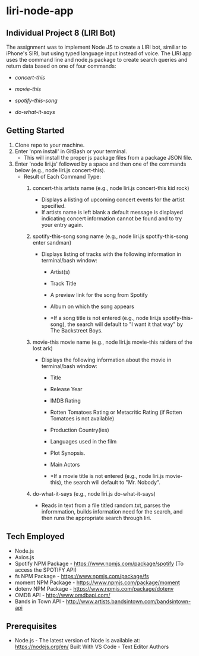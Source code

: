# liri-node-app
## Individual Project 8 (LIRI Bot) 

The assignment was to implement Node JS to create a LIRI bot, similiar to iPhone's SIRI, but using typed language input instead of voice. The LIRI app uses the command line and node.js package to create search queries and return data based on one of four commands:

* *concert-this*

* *movie-this*

* *spotify-this-song*

* *do-what-it-says*


 
## Getting Started
1. Clone repo to your machine.
1. Enter 'npm install' in GitBash or your terminal.
   * This will install the proper js package files from a package JSON file.
1. Enter 'node liri.js' followed by a space and then one of the commands below (e.g., node liri.js concert-this).
   * Result of Each Command Type:
     1. concert-this artists name (e.g., node liri.js concert-this kid rock)
          * Displays a listing of upcoming concert events for the artist specified.
          * If artists name is left blank a default message is displayed indicating concert information cannot be found and to try your entry again.

     1. spotify-this-song song name (e.g., node liri.js spotify-this-song enter sandman)
          * Displays listing of tracks with the following information in terminal/bash window:

            * Artist(s)
            * Track Title
            * A preview link for the song from Spotify
            * Album on which the song appears
            
            * *If a song title is not entered (e.g., node liri.js spotify-this-song), the search will default to "I want it that way" by The Backstreet Boys.

     1. movie-this movie name (e.g., node liri.js movie-this raiders of the lost ark)
          * Displays the following information about the movie in terminal/bash window:

            * Title
            * Release Year
            * IMDB Rating 
            * Rotten Tomatoes Rating or Metacritic Rating (if Rotten Tomatoes is not available)
            * Production Country(ies)
            * Languages used in the film
            * Plot Synopsis.
            * Main Actors

            * *If a movie title is not entered (e.g., node liri.js movie-this), the search will default to "Mr. Nobody".

      1. do-what-it-says (e.g., node liri.js do-what-it-says)
          * Reads in text from a file titled random.txt, parses the informmation, builds information need for the search, and then runs the appropriate search through liri.
          
## Tech Employed
* Node.js
* Axios.js
* Spotify NPM Package - https://www.npmjs.com/package/spotify  (To access the SPOTIFY API)
* fs NPM Package - https://www.npmjs.com/package/fs
* moment NPM Package - https://www.npmjs.com/package/moment
* dotenv NPM Package - https://www.npmjs.com/package/dotenv
* OMDB API - http://www.omdbapi.com/
* Bands in Town API - http://www.artists.bandsintown.com/bandsintown-api 

## Prerequisites
* Node.js - The latest version of Node is available at: https://nodejs.org/en/
Built With
VS Code - Text Editor
Authors
